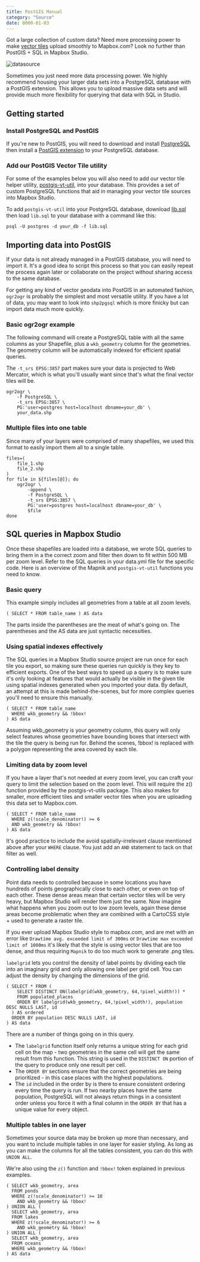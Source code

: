 ```yaml
---
title: PostGIS Manual
category: "Source"
date: 0000-01-03
---
```



Got a large collection of custom data? Need more processing power to make [vector tiles](https://www.mapbox.com/developers/vector-tiles/) upload smoothly to Mapbox.com? Look no further than PostGIS + SQL in Mapbox Studio.

![datasource](https://cloud.githubusercontent.com/assets/4587826/5863497/fe256a2e-a247-11e4-98d3-02b7a788da75.png)

Sometimes you just need more data processing power. We highly recommend housing your larger data sets into a PostgreSQL database with a PostGIS extension. This allows you to upload massive data sets and will provide much more flexibility for querying that data with SQL in Studio.

## Getting started

### Install PostgreSQL and PostGIS

If you're new to PostGIS, you will need to download and install [PostgreSQL](http://www.postgresql.org/download/) then install a [PostGIS extension](http://postgis.net/docs/postgis_installation.html#install_short_version) to your PostgreSQL database.


### Add our PostGIS Vector Tile utility

For some of the examples below you will also need to add our vector tile helper utility, [postgis-vt-util](https://github.com/mapbox/postgis-vt-util), into your database. This provides a set of custom PostgreSQL functions that aid in managing your vector tile sources into Mapbox Studio.

To add `postgis-vt-util` into your PostgreSQL database, download [lib.sql](https://raw.githubusercontent.com/mapbox/postgis-vt-util/master/lib.sql) then load `lib.sql` to your database with a command like this:

    psql -U postgres -d your_db -f lib.sql


## Importing data into PostGIS

If your data is not already managed in a PostGIS database, you will need to import it. It's a good idea to script this process so that you can easily repeat the process again later or collaborate on the project without sharing access to the same database.

For getting any kind of vector geodata into PostGIS in an automated fashion, `ogr2ogr` is probably the simplest and most versatile utility. If you have a lot of data, you may want to look into `shp2pgsql` which is more finicky but can import data much more quickly.

### Basic ogr2ogr example

The following command will create a PostgreSQL table with all the same columns as your Shapefile, plus a `wkb_geometry` column for the geometries. The geometry column will be automatically indexed for efficient spatial queries.

The `-t_srs EPSG:3857` part makes sure your data is projected to Web Mercator, which is what you'll usually want since that's what the final vector tiles will be.

    ogr2ogr \
        -f PostgreSQL \
        -t_srs EPSG:3857 \
        PG:'user=postgres host=localhost dbname=your_db' \
        your_data.shp

### Multiple files into one table

Since many of your layers were comprised of many shapefiles, we used this format to easily import them all to a single table.


    files=(
        file_1.shp
        file_2.shp
    )
    for file in ${files[@]}; do
        ogr2ogr \
            -append \
            -f PostgreSQL \
            -t_srs EPSG:3857 \
            PG:'user=postgres host=localhost dbname=your_db' \
            $file
    done

## SQL queries in Mapbox Studio

Once these shapefiles are loaded into a database, we wrote SQL queries to bring them in a the correct zoom and filter then down to fit within 500 MB per zoom level. Refer to the SQL queries in your data.yml file for the specific code. Here is an overview of the Mapnik and `postgis-vt-util` functions you need to know.


### Basic query

This example simply includes all geometries from a table at all zoom levels.

    ( SELECT * FROM table_name ) AS data

The parts inside the parentheses are the meat of what's going on. The parentheses and the AS data are just syntactic necessities.

### Using spatial indexes effectively

The SQL queries in a Mapbox Studio source project are run once for each tile you export, so making sure these queries run quickly is they key to efficient exports. One of the best ways to speed up a query is to make sure it's only looking at features that would actually be visible in the given tile using spatial indexes generated when you imported your data. By default, an attempt at this is made behind-the-scenes, but for more complex queries you'll need to ensure this manually.


    ( SELECT * FROM table_name
      WHERE wkb_geometry && !bbox!
    ) AS data


Assuming wkb_geometry is your geometry column, this query will only select features whose geometries have bounding boxes that intersect with the tile the query is being run for. Behind the scenes, !bbox! is replaced with a polygon representing the area covered by each tile.

### Limiting data by zoom level

If you have a layer that's not needed at every zoom level, you can craft your query to limit the selection based on the zoom level. This will require the z() function provided by the postgis-vt-utils package. This also makes for smaller, more efficient tiles and smaller vector tiles when you are uploading this data set to Mapbox.com.


    ( SELECT * FROM table_name
      WHERE z(!scale_denominator!) >= 6
      AND wkb_geometry && !bbox!
    ) AS data


It's good practice to include the avoid spatially-irrelevant clause mentioned above after your `WHERE` clause. You just add an `AND` statement to tack on that filter as well.

### Controlling label density

Point data needs to controlled because in some locations you have hundreds of points geographically close to each other, or even on top of each other. These dense areas mean that certain vector tiles will be very heavy, but Mapbox Studio will render them just the same. Now imagine what happens when you zoom out to low zoom levels, again these dense areas become problematic when they are combined with a CartoCSS style + used to generate a raster tile.

If you ever upload Mapbox Studio style to mapbox.com, and are met with an error like `Drawtime avg. exceeded limit of 300ms` or `Drawtime max exceeded limit of 1000ms` it's likely that the style is using vector tiles that are too dense, and thus requiring `Mapnik` to do too much work to generate .png tiles.

`labelgrid` lets you control the density of label points by dividing each tile into an imaginary grid and only allowing one label per grid cell. You can adjust the density by changing the dimensions of the grid.


    ( SELECT * FROM (
        SELECT DISTINCT ON(labelgrid(wkb_geometry, 64,!pixel_width!)) *
        FROM populated_places
        ORDER BY labelgrid(wkb_geometry, 64,!pixel_width!), population DESC NULLS LAST, id
      ) AS ordered
      ORDER BY population DESC NULLS LAST, id
    ) AS data

There are a number of things going on in this query.

- The `labelgrid` function itself only returns a unique string for each grid cell on the map - two geometries in the same cell will get the same result from this function. This string is used in the `DISTINCT ON` portion of the query to produce only one result per cell.
- The `ORDER BY` sections ensure that the correct geometries are being prioritized - in this case places with the highest populations.
- The `id` included in the order by is there to ensure consistent ordering every time the query is run. If two nearby places have the same population, PostgreSQL will not always return things in a consistent order unless you force it with a final column in the `ORDER BY` that has a unique value for every object.

### Multiple tables in one layer

Sometimes your source data may be broken up more than necessary, and you want to include multiple tables in one layer for easier styling. As long as you can make the columns for all the tables consistent, you can do this with `UNION ALL`.

We're also using the `z()` function and `!bbox!` token explained in previous examples.


    ( SELECT wkb_geometry, area
      FROM ponds
      WHERE z(!scale_denominator!) >= 10
        AND wkb_geometry && !bbox!
    ) UNION ALL (
      SELECT wkb_geometry, area
      FROM lakes
      WHERE z(!scale_denominator!) >= 6
        AND wkb_geometry && !bbox!
    ) UNION ALL (
      SELECT wkb_geometry, area
      FROM oceans
      WHERE wkb_geometry && !bbox!
    ) AS data


